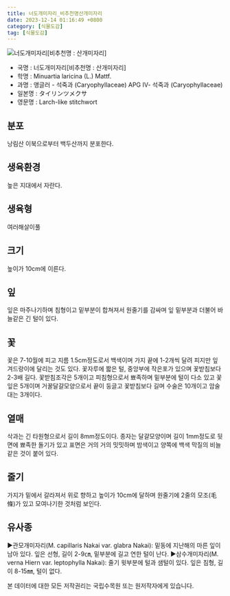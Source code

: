 ```yaml
---
title: 너도개미자리_비추천명산개미자리
date: 2023-12-14 01:16:49 +0800
category: [식물도감]
tag: [식물도감]
---
```




![너도개미자리[비추천명 : 산개미자리]](/fileUpload/plants/basic/Caryophyllaceae/Minuartia/P000003731/P000003731_202205_1_th2.jpg)
- 국명 : 너도개미자리[비추천명 : 산개미자리]
- 학명 : Minuartia laricina (L.) Mattf.
- 과명 : 앵글러 - 석죽과 (Caryophyllaceae) APG Ⅳ- 석죽과 (Caryophyllaceae)
- 일본명 : タイリンツメクサ
- 영문명 : Larch-like stitchwort


## 분포
낭림산 이북으로부터 백두산까지 분포한다.
## 생육환경
높은 지대에서 자란다.
## 생육형
여러해살이풀 
## 크기
높이가 10cm에 이른다.
## 잎
잎은 마주나기하며 침형이고 밑부분이 합쳐져서 원줄기를 감싸며 잎 밑부분과 더불어 바늘같은 긴 털이 있다.
## 꽃
꽃은 7-10월에 피고 지름 1.5cm정도로서 백색이며 가지 끝에 1-2개씩 달려 피지만 잎겨드랑이에 달리는 것도 있다. 꽃자루에 짧은 털, 중앙부에 작은포가 있으며 꽃받침보다 2-3배 길다. 꽃받침조각은 5개이고 피침형으로서 뾰족하며 밑부분에 털이 다소 있고 꽃잎은 5개이며 거꿀달걀모양으로서 끝이 둥글고 꽃받침보다 길며 수술은 10개이고 암술대는 3개이다.
## 열매
삭과는 긴 타원형으로서 길이 8mm정도이다. 종자는 달걀모양이며 길이 1mm정도로 뒷면에 뾰족한 돌기가 있고 표면은 거의 거의 밋밋하며 밤색이고 양쪽에 백색 막질의 비늘같은 것이 붙어 있다.
## 줄기
가지가 밑에서 갈라져서 위로 향하고 높이가 10cm에 달하며 원줄기에 2줄의 모조(毛條)가 있고 모여나기한 것처럼 보인다.
## 유사종
▶관모개미자리(M. capillaris Nakai var. glabra Nakai): 밑동에 지난해의 마른 잎이 남아 있다. 잎은 선형, 길이 2-9㎝, 밑부분에 길고 연한 털이 난다.▶삼수개미자리(M. verna Hiern var. leptophylla Nakai): 줄기 윗부분에 털과 샘털이 있다. 잎은 침형, 길이 8-15㎜, 털이 없다.






본 데이터에 대한 모든 저작권리는 국립수목원 또는 원저작자에게 있습니다.
